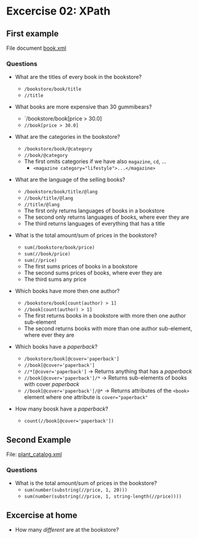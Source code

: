 # Excercise 02: XPath

## First example

File document [book.xml](http://www.w3schools.com/xml/book.xml)

### Questions

- What are the titles of every book in the bookstore?
  - `/bookstore/book/title`
  - `//title`

- What books are more expensive than 30 gummibears?
  - `/bookstore/book[price > 30.0]
  - `//book[price > 30.0]`

- What are the categories in the bookstore?
  - `/bookstore/book/@category`
  - `//book/@category`
  - The first omits categories if we have also `magazine`, `cd`, ...
    - `<magazine category="lifestyle">...</magazine>`

- What are the language of the selling books?
  - `/bookstore/book/title/@lang`
  - `//book/title/@lang`
  - `//title/@lang`
  - The first only returns languages of books in a bookstore
  - The second only returns languages of books, where ever they are
  - The third returns languages of everything that has a title

- What is the total amount/sum of prices in the bookstore?
  - `sum(/bookstore/book/price)`
  - `sum(//book/price)`
  - `sum(//price)`
  - The first sums prices of books in a bookstore
  - The second sums prices of books, where ever they are
  - The third sums any price

- Which books have more then one author?
  - `/bookstore/book[count(author) > 1]`
  - `//book[count(author) > 1]`
  - The first returns books in a bookstore with more then one author sub-element
  - The second returns books with more than one author sub-element, where ever they are

- Which books have a _paperback_?
  - `/bookstore/book[@cover='paperback']`
  - `//book[@cover='paperback']`
  - `//*[@cover='paperback']` -> Returns anything that has a _paperback_
  - `//book[@cover='paperback']/*` -> Returns sub-elements of books with cover
    _paperback_
  - `//book[@cover='paperback']/@*` -> Returns attributes of the `<book>`
    element where one attribute is `cover="paperback"`

- How many boosk have a _paperback_?
  - `count(//book[@cover='paperback'])`

## Second Example

File: [plant_catalog.xml](http://www.w3schools.com/xml/plant_catalog.xml)

### Questions

- What is the total amount/sum of prices in the bookstore?
  - `sum(number(substring(//price, 1, 20)))`
  - `sum(number(substring(//price, 1, string-length(//price))))`

## Excercise at home

- How many _different_ are at the bookstore?
